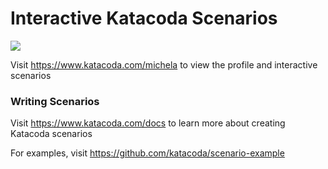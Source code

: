 # Interactive Katacoda Scenarios

[![](http://shields.katacoda.com/katacoda/michela/count.svg)](https://www.katacoda.com/michela "Get your profile on Katacoda.com")

Visit https://www.katacoda.com/michela to view the profile and interactive scenarios

### Writing Scenarios
Visit https://www.katacoda.com/docs to learn more about creating Katacoda scenarios

For examples, visit https://github.com/katacoda/scenario-example
